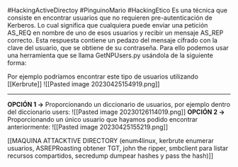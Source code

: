 #HackingActiveDirectoy #PinguinoMario #HackingEtico 
Es una técnica que consiste en encontrar usuarios que no requieren pre-autenticación de Kerberos. Lo cual significa que cualquiera puede enviar una petición AS_REQ en nombre de uno de esos usuarios y recibir un mensaje AS_REP correcto. Esta respuesta contiene un pedazo del mensaje cifrado con la clave del usuario, que se obtiene de su contraseña. Para ello podemos usar una herramienta que se llama GetNPUsers.py usándola de la siguiente forma:

Por ejemplo podríamos encontrar este tipo de usuarios utilizando [[Kerbrute]]
![[Pasted image 20230425154919.png]]

----------------------------------------

**OPCIÓN 1 ->** Proporcionando un diccionario de usuarios, por ejemplo dentro del diccionario users:
![[Pasted image 20230126114019.png]]
**OPCIÓN 2 ->** Proporcionando un único usuario que hayamos podido encontrar anteriormente:
![[Pasted image 20230425155219.png]]

[[MAQUINA ATTACKTIVE DIRECTORY (enum4linux, kerbrute enumerar usuarios, ASREPRoasting obtener TGT, john the ripper, smbclient para listar recursos compartidos, secredump dumpear hashes y pass the hash)]]